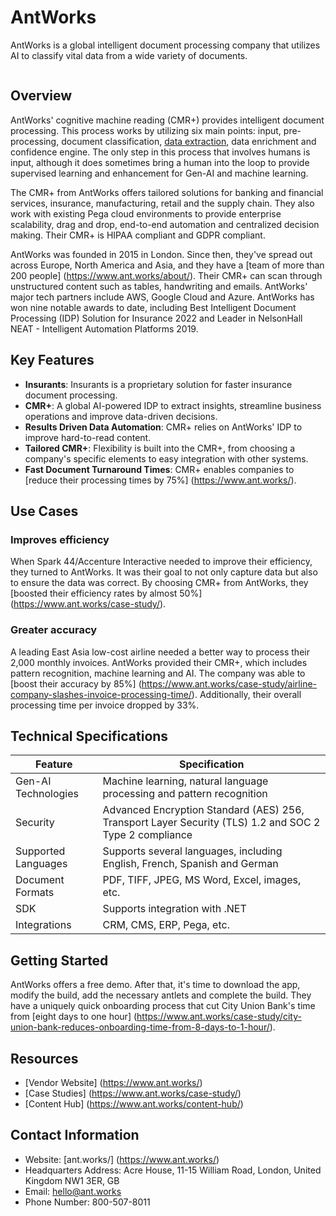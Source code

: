 # AntWorks

AntWorks is a global intelligent document processing company that utilizes AI to classify vital data from a wide variety of documents.

![]()

## Overview

AntWorks' cognitive machine reading (CMR+) provides intelligent document processing. This process works by utilizing six main points: input, pre-processing, document classification, [data extraction](https://idp-software.com/capabilities/extraction/), data enrichment and confidence engine. The only step in this process that involves humans is input, although it does sometimes bring a human into the loop to provide supervised learning and enhancement for Gen-AI and machine learning.

The CMR+ from AntWorks offers tailored solutions for banking and financial services, insurance, manufacturing, retail and the supply chain. They also work with existing Pega cloud environments to provide enterprise scalability, drag and drop, end-to-end automation and centralized decision making. Their CMR+ is HIPAA compliant and GDPR compliant.

AntWorks was founded in 2015 in London. Since then, they've spread out across Europe, North America and Asia, and they have a [team of more than 200 people] (https://www.ant.works/about/). Their CMR+ can scan through unstructured content such as tables, handwriting and emails. AntWorks' major tech partners include AWS, Google Cloud and Azure. AntWorks has won nine notable awards to date, including Best Intelligent Document Processing (IDP) Solution for Insurance 2022 and Leader in NelsonHall NEAT - Intelligent Automation Platforms 2019.

## Key Features

- **Insurants**: Insurants is a proprietary solution for faster insurance document processing.
- **CMR+**: A global AI-powered IDP to extract insights, streamline business operations and improve data-driven decisions.
- **Results Driven Data Automation**: CMR+ relies on AntWorks' IDP to improve hard-to-read content.
- **Tailored CMR+**: Flexibility is built into the CMR+, from choosing a company's specific elements to easy integration with other systems.
- **Fast Document Turnaround Times**: CMR+ enables companies to [reduce their processing times by 75%] (https://www.ant.works/).

## Use Cases

### Improves efficiency

When Spark 44/Accenture Interactive needed to improve their efficiency, they turned to AntWorks. It was their goal to not only capture data but also to ensure the data was correct. By choosing CMR+ from AntWorks, they [boosted their efficiency rates by almost 50%] (https://www.ant.works/case-study/).

### Greater accuracy

A leading East Asia low-cost airline needed a better way to process their 2,000 monthly invoices. AntWorks provided their CMR+, which includes pattern recognition, machine learning and AI. The company was able to [boost their accuracy by 85%] (https://www.ant.works/case-study/airline-company-slashes-invoice-processing-time/). Additionally, their overall processing time per invoice dropped by 33%.

## Technical Specifications

| **Feature**            | **Specification**                                                                              |
|------------------------|------------------------------------------------------------------------------------------------|
| Gen-AI Technologies    | Machine learning, natural language processing and pattern recognition                          |
| Security               | Advanced Encryption Standard (AES) 256, Transport Layer Security (TLS) 1.2 and SOC 2 Type 2 compliance |
| Supported Languages    | Supports several languages, including English, French, Spanish and German                      |
| Document Formats       | PDF, TIFF, JPEG, MS Word, Excel, images, etc.                                                  |
| SDK                    | Supports integration with .NET                                                                 |
| Integrations           | CRM, CMS, ERP, Pega, etc.                                                                      |

## Getting Started

AntWorks offers a free demo. After that, it's time to download the app, modify the build, add the necessary antlets and complete the build. They have a uniquely quick onboarding process that cut City Union Bank's time from [eight days to one hour] (https://www.ant.works/case-study/city-union-bank-reduces-onboarding-time-from-8-days-to-1-hour/).

## Resources

- [Vendor Website] (https://www.ant.works/)
- [Case Studies] (https://www.ant.works/case-study/)
- [Content Hub] (https://www.ant.works/content-hub/)

## Contact Information

- Website: [ant.works/] (https://www.ant.works/)
- Headquarters Address: Acre House, 11-15 William Road, London, United Kingdom NW1 3ER, GB
- Email: hello@ant.works
- Phone Number: 800-507-8011